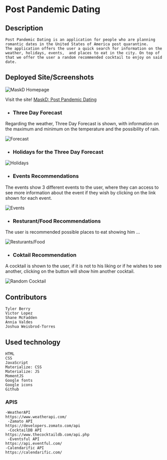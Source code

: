 # Post Pandemic Dating

## Description

    Post Pandemic Dating is an application for people who are planning romantic dates in the United States of America post quarantine.
    The application offers the user a quick search for information on the weather, holidays, events,  and places to eat in the city. On top of that we offer the user a random recommended cocktail to enjoy on said date.


## Deployed Site/Screenshots
![MaskD Homepage](/assets/images/home-page.jpg)

Visit the site! [MaskD: Post Pandemic Dating](https://joshuaweisbrodtorres.github.io/post-pandemic-dating)


* ### Three Day Forecast

Regarding the weather, Three Day Forecast is shown, with information on the maximum and minimum on the temperature and the possibility of rain.

![Forecast](/assets/images/home-page.jpg)

* ### Holidays for the Three Day Forecast

![Holidays](/assets/images/home-page.jpg)


* ### Events Recommendations

The events show 3 different events to the user, where they can access to see more information about the event if they wish by clicking on the link shown for each event.

![Events](/assets/images/home-page.jpg)

* ### Resturant/Food Recommendations

The user is recommended possible places to eat showing him ...

![Resturants/Food](/assets/images/home-page.jpg)

* ### Coktail Recommendation

A cocktail is shown to the user, if it is not to his liking or if he wishes to see another, clicking on the button will show him another cocktail.

![Random Cocktail](/assets/images/home-page.jpg)


## Contributors 
    Tyler Berry
    Victor Lopez
    Shane McFadden
    Annia Valdes
    Joshua Weisbrod-Torres

## Used technology
    HTML
    CSS
    JavaScript
    Materialize: CSS
    Materialize: JS
    MomentJS
    Google fonts
    Google icons
    Github
    
   ### APIS
    -WeatherAPI
    https://www.weatherapi.com/ 
     -Zamato API
    https://developers.zomato.com/api
     -CocktailDB API
    https://www.thecocktaildb.com/api.php 
     -Eventsful API
    https://api.eventful.com/
    -Calendarific API
    https://calendarific.com/
     




    
